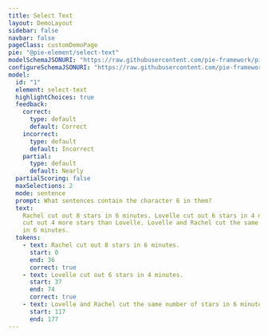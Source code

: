 ```yaml
---
title: Select Text
layout: DemoLayout
sidebar: false
navbar: false
pageClass: customDemoPage
pie: "@pie-element/select-text"
modelSchemaJSONURI: "https://raw.githubusercontent.com/pie-framework/pie-elements/develop/packages/select-text/docs/pie-schema.json"
configureSchemaJSONURI: "https://raw.githubusercontent.com/pie-framework/pie-elements/develop/packages/select-text/docs/config-schema.json"
model:
  id: "1"
  element: select-text
  highlightChoices: true
  feedback:
    correct:
      type: default
      default: Correct
    incorrect:
      type: default
      default: Incorrect
    partial:
      type: default
      default: Nearly
  partialScoring: false
  maxSelections: 2
  mode: sentence
  prompt: What sentences contain the character 6 in them?
  text:
    Rachel cut out 8 stars in 6 minutes. Lovelle cut out 6 stars in 4 minutes. Rachel
    cut out 4 more stars than Lovelle. Lovelle and Rachel cut the same number of stars
    in 6 minutes.
  tokens:
    - text: Rachel cut out 8 stars in 6 minutes.
      start: 0
      end: 36
      correct: true
    - text: Lovelle cut out 6 stars in 4 minutes.
      start: 37
      end: 74
      correct: true
    - text: Lovelle and Rachel cut the same number of stars in 6 minutes.
      start: 117
      end: 177
---
```


